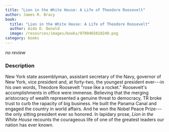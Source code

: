 ```yaml
---
title: "Lion in the White House: A Life of Theodore Roosevelt"
author: James R. Bracy
book:
  title: "Lion in the White House: A Life of Theodore Roosevelt"
  author: Aida D. Donald
  image: /resources/images/books/9780465010240.png
category: books
---
```


*no review*

### Description

New York state assemblyman, assistant secretary of the Navy, governor
of New York, vice president and, at forty-two, the youngest president
ever---in his own words, Theodore Roosevelt "rose like a rocket."
Roosevelt's accomplishments in office were immense. Believing that the
merging aristocracy of wealth represented a genuine threat to
democracy, TR broke trust to curb the rapacity of big business. He
built the Panama Canal and engaged the country in world affairs. And
he won the Nobel Peace Prize---the only sitting president ever so
honored. In lapidary prose, *Lion in the White House* recounts the
courageous life of one of the greatest leaders our nation has ever known.
